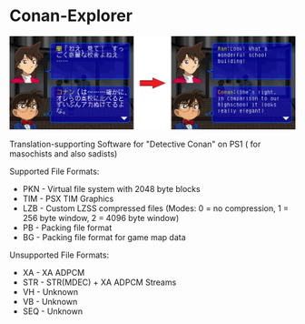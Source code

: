# Conan-Explorer

![](https://github.com/derplayer/Conan-Explorer/blob/master/wiki/images/translation_preview.png)

Translation-supporting Software for "Detective Conan" on PS1 ( for masochists and also sadists)

Supported File Formats:

* PKN - Virtual file system with 2048 byte blocks
* TIM - PSX TIM Graphics
* LZB - Custom LZSS compressed files (Modes: 0 = no compression, 1 = 256 byte window, 2 = 4096 byte window)
* PB - Packing file format
* BG - Packing file format for game map data


Unsupported File Formats:

* XA - XA ADPCM
* STR - STR(MDEC) + XA ADPCM Streams
* VH  - Unknown
* VB  - Unknown
* SEQ - Unknown
